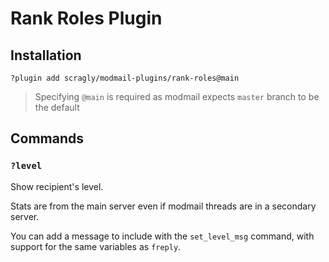 # Rank Roles Plugin

## Installation
```
?plugin add scragly/modmail-plugins/rank-roles@main
```

> Specifying `@main` is required as modmail expects `master` branch to be the default

## Commands

### `?level`
Show recipient's level.  

Stats are from the main server even if modmail threads are in a secondary server.  

You can add a message to include with the `set_level_msg` command, with support for
the same variables as `freply`.

